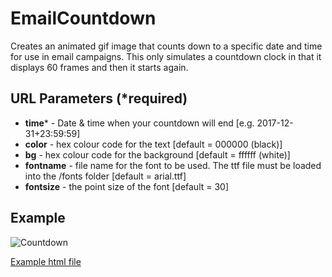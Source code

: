 # EmailCountdown

Creates an animated gif image that counts down to a specific date and time for use in email campaigns.
This only simulates a countdown clock in that it displays 60 frames and then it starts again.

## URL Parameters (*required)

* **time*** - Date & time when your countdown will end [e.g. 2017-12-31+23:59:59]
* **color** - hex colour code for the text [default = 000000 (black)]
* **bg** - hex colour code for the background [default = ffffff (white)]
* **fontname** - file name for the font to be used. The ttf file must be loaded into the /fonts folder [default = arial.ttf]
* **fontsize** - the point size of the font [default = 30]

## Example

<img src="http://mustardsalt.com/countdown/gif.php?time=2017-12-31+23:59:59&color=ff0000&bg=000000&fontname=OpenSans-Regular-webfont.ttf&fontsize=30" alt="Countdown">

[Example html file](http://mustardsalt.com/countdown/index.html)
